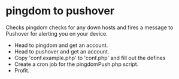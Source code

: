 pingdom to pushover
=================

Checks pingdom checks for any down hosts and fires a message to Pushover for alerting you on your device.

* Head to pingdom and get an account.
* Head to pushover and get an account.
* Copy 'conf.example.php' to 'conf.php' and fill out the defines
* Create a cron job for the pingdomPush.php script.
* Profit.
